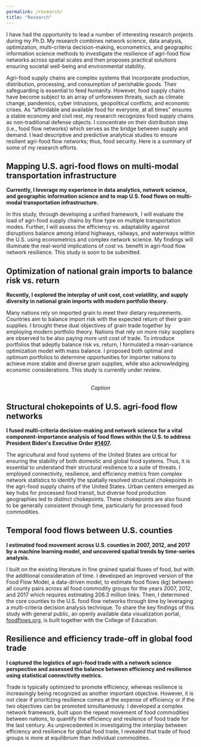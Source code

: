 ```yaml
---
permalink: /research/
title: "Research"
---
```


I have had the opportunity to lead a number of interesting research projects during my Ph.D. My research combines network science, data analysis, optimization, multi-criteria decision-making, econometrics, and geographic information science methods to investigate the resilience of agri-food flow networks across spatial scales and then proposes practical solutions ensuring societal well-being and environmental stability. 

Agri-food supply chains are complex systems that incorporate production, distribution, processing, and consumption of perishable goods. Their safeguarding is essential to feed humanity. However, food supply chains have become subject to an array of unforeseen threats, such as climate change, pandemics, cyber intrusions, geopolitical conflicts, and economic crises. As “affordable and available food for everyone, at all times” ensures a stable economy and civil rest, my research recognizes food supply chains as non-traditional defense objects. I concentrate on their distribution step (i.e., food flow networks) which serves as the bridge between supply and demand. I lead descriptive and predictive analytical studies to ensure resilient agri-food flow networks; thus, food security. Here is a summary of some of my research efforts.

## Mapping U.S. agri-food flows on multi-modal transportation infrastructure

<!-- <p style="text-align: justify"> -->
<b>Currently, I leverage my experience in data analytics, network science, and geographic information science and to map U.S. food flows on multi-modal transportation infrastructure. </b>
 
In this study, through developing a unified framework, I will evaluate the load of agri-food supply chains by flow type on multiple transportation modes. Further, I will assess the efficiency vs. adaptability against disruptions balance among inland highways, railways, and waterways within the U.S. using econometrics and complex network science. My findings will illuminate the real-world implications of cost vs. benefit in agri-food flow network resilience. This study is soon to be submitted.
<!-- </p> -->

## Optimization of national grain imports to balance risk vs. return

<!-- <p style="text-align: justify"> -->
<b>Recently, I explored the interplay of unit cost, cost volatility, and supply diversity in national grain imports with modern portfolio theory. </b>
 
Many nations rely on imported grain to meet their dietary requirements. Countries aim to balance import risk with the expected return of their grain supplies. I brought these dual objectives of grain trade together by employing modern portfolio theory. Nations that rely on more risky suppliers are observed to be also paying more unit cost of trade. To introduce portfolios that adeptly balance risk vs. return, I formulated a mean-variance optimization model with mass balance. I proposed both optimal and optimum portfolios to determine opportunities for importer nations to achieve more stable and diverse grain supplies, while also acknowledging economic considerations. This study is currently under review.
<!-- </p> -->

 <p align="center">
 <a <img src="/files/grain.jpg"
     style="display:block;
        margin-left: auto;
        margin-right: auto;" /></a>
 <br>
 <em>Caption</em>
 </p>

## Structural chokepoints of U.S. agri-food flow networks

<!-- <p style="text-align: justify"> -->
<b>I fused multi-criteria decision-making and network science for a vital component-importance analysis of food flows within the U.S. to address President Biden's Executive Order [#1407](https://www.whitehouse.gov/briefing-room/presidential-actions/2021/02/24/executive-order-on-americas-supply-chains/). </b>
 
The agricultural and food systems of the United States are critical for ensuring the stability of both domestic and global food systems. Thus, it is essential to understand their structural resilience to a suite of threats. I employed connectivity, resilience, and efficiency metrics from complex network statistics to identify the spatially resolved structural chokepoints in the agri-food supply chains of the United States. Urban centers emerged as key hubs for processed food transit, but diverse food production geographies led to distinct chokepoints. These chokepoints are also found to be generally consistent through time, particularly for processed food commodities.
<!-- </p> -->

## Temporal food flows between U.S. counties

<!-- <p style="text-align: justify"> -->
<b>I estimated food movement across U.S. counties in 2007, 2012, and 2017 by a machine learning model, and uncovered spatial trends by time-series analysis.</b>
 
I built on the existing literature in fine grained spatial fluxes of food, but with the additional consideration of time. I developed an improved version of the Food Flow Model, a data-driven model, to estimate food flows (kg) between all county pairs across all food commodity groups for the years 2007, 2012, and 2017 which requires estimating 206.3 million links. Then, I determined the core counties to the U.S. food flow networks through time by leveraging a multi-criteria decision analysis technique. To share the key findings of this study with general public, an openly available data visualization portal, [foodflows.org](https://foodflows.org/), is built together with the College of Education.
<!-- </p> -->

## Resilience and efficiency trade-off in global food trade

<!-- <p style="text-align: justify"> -->
<b>I captured the logistics of agri-food trade with a network science perspective and assessed the balance between efficiency and resilience using statistical connectivity metrics. </b>
 
Trade is typically optimized to promote efficiency, whereas resilience is increasingly being recognized as another important objective. However, it is not clear if prioritizing resilience comes at the expense of efficiency or if the two objectives can be promoted simultaneously. I developed a complex network framework, built upon the repeat movement of food commodities between nations, to quantify the efficiency and resilence of food trade for the last century. As unprecedented in investigating the interplay between efficiency and resilience for global food trade, I revealed that trade of food groups is more at equilibrium than individual commodities.
<!-- </p> -->

